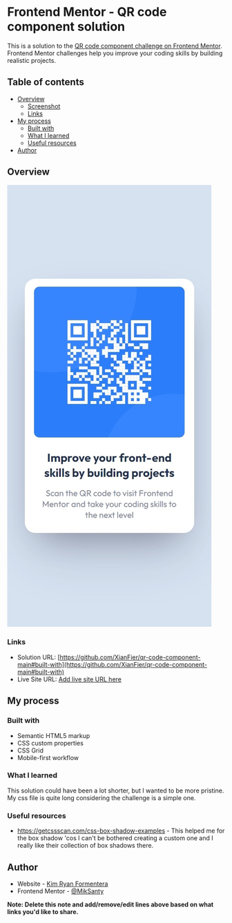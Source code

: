 # Frontend Mentor - QR code component solution

This is a solution to the [QR code component challenge on Frontend Mentor](https://www.frontendmentor.io/challenges/qr-code-component-iux_sIO_H). Frontend Mentor challenges help you improve your coding skills by building realistic projects.

## Table of contents

- [Overview](#overview)
  - [Screenshot](#screenshot)
  - [Links](#links)
- [My process](#my-process)
  - [Built with](#built-with)
  - [What I learned](#what-i-learned)
  - [Useful resources](#useful-resources)
- [Author](#author)

## Overview

![](/images/screenshot.jpeg)

### Links

- Solution URL: [https://github.com/XianFier/qr-code-component-main#built-with](https://github.com/XianFier/qr-code-component-main#built-with)
- Live Site URL: [Add live site URL here](https://your-live-site-url.com)

## My process

### Built with

- Semantic HTML5 markup
- CSS custom properties
- CSS Grid
- Mobile-first workflow

### What I learned

This solution could have been a lot shorter, but I wanted to be more pristine. My css file is quite long considering the challenge is a simple one.

### Useful resources

- https://getcssscan.com/css-box-shadow-examples - This helped me for the box shadow 'cos I can't be bothered creating a custom one and I really like their collection of box shadows there.

## Author

- Website - [Kim Ryan Formentera](https://www.your-site.com)
- Frontend Mentor - [@MikSanty](https://www.frontendmentor.io/profile/MikSanty)

**Note: Delete this note and add/remove/edit lines above based on what links you'd like to share.**
